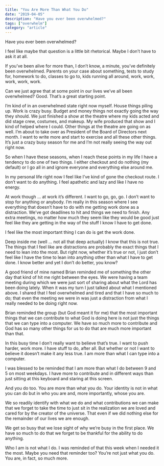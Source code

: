 ```yaml
---
title: "You Are More Than What You Do"
date: "2019-04-05"
description: "Have you ever been overwhelmed?"
tags: ["overwhelm"]
category: "article"
---
```


Have you ever been overwhelmed?

I feel like maybe that question is a little bit rhetorical. Maybe I don’t have to ask it at all.

If you’ve been alive for more than, I don’t know, a minute, you’ve definitely been overwhelmed. Parents on your case about something, tests to study for, homework to do, classes to go to, kids running all around, work, work, work, work, work.

Can we just agree that at some point in our lives we’ve all been overwhelmed? Good. That’s a great starting point.

I’m kind of in an overwhelmed state right now myself. House things piling up. Work is crazy busy. Budget and money things not exactly going the way they should. We just finished a show at the theatre where my kids acted and did stage crew, costumes, and makeup. My wife produced that show and I kind of helped where I could. Other things at the theatre are going on as well. I’m about to take over as President of the Board of Directors next month. I want to write more and start to exercise and all these other things. It’s just a crazy busy season for me and I’m not really seeing the way out right now.

So when I have these seasons, when I reach these points in my life I have a tendency to do one of two things. I either checkout and do nothing (my default) or I go all in and ignore everyone and everything else around me.

In my personal life right now I feel like I’ve kind of gone the checkout route. I don’t want to do anything. I feel apathetic and lazy and like I have no energy.

At work though … at work it’s different. I want to go, go, go. I don’t want to stop for anything or anybody. I’m really in this season where I see everything that doesn’t have to do with me getting work done as a distraction. We’ve got deadlines to hit and things we need to finish. Any extra meetings, no matter how much they seem like they would be good just feel like they are getting in the way of the stuff I know I have to get done.

I feel like the most important thing I can do is get the work done.

Deep inside me (well … not all that deep actually) I know that this is not true. The things that I feel like are distractions are probably the exact things that I need to lean into the most. But right now, whether it’s true or not, I just don’t feel like I have the time to lean into anything other than what I have to get done. I know better and yet I don’t do better, you know?

A good friend of mine named Brian reminded me of something the other day that kind of hit me right between the eyes. We were having a team meeting during which we were just sort of sharing about what the Lord has been doing lately. When it was my turn I just talked about what I mentioned above. I shared that I feel overwhelmed and tired and that I have so much to do; that even the meeting we were in was just a distraction from what I really needed to be doing right now.

Brian reminded the group (but God meant it for me) that the most important things that we can contribute to what God is doing here is not just the things that we can type into a computer. We have so much more to contribute and God has so many other things for us to do that are much more important than that.

In this busy time I don’t really want to believe that’s true. I want to push harder, work more. I have stuff to do, after all. But whether or not I want to believe it doesn’t make it any less true. I am more than what I can type into a computer.

I was blessed to be reminded that I am more than what I do between 9 and 5 on most weekdays. I have more to contribute and in different ways than just sitting at this keyboard and staring at this screen.

And you do too. You are more than what you do. Your identity is not in what you can do but in who you are and, more importantly, whose you are.

We so readily identify with what we do and what contributions we can make that we forget to take the time to just sit in the realization we are loved and cared for by the creator of the universe. That even if we did nothing else for the remainder of our lives we are enough.

We get so busy that we lose sight of why we’re busy in the first place. We have so much to do that we forget to be thankful for the ability to do anything.

Who I am is not what I do. I was reminded of that this week when I needed it the most. Maybe you need that reminder too? You’re not just what you do. You are, in fact, so much more.
